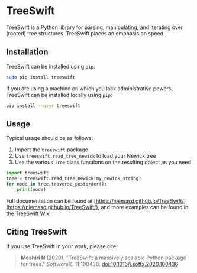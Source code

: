 # TreeSwift
TreeSwift is a Python library for parsing, manipulating, and iterating over (rooted) tree structures. TreeSwift places an emphasis on speed.

## Installation
TreeSwift can be installed using `pip`:

```bash
sudo pip install treeswift
```

If you are using a machine on which you lack administrative powers, TreeSwift can be installed locally using `pip`:

```bash
pip install --user treeswift
```

## Usage
Typical usage should be as follows:

1. Import the `treeswift` package
2. Use `treeswift.read_tree_newick` to load your Newick tree
3. Use the various `Tree` class functions on the resulting object as you need

```python
import treeswift
tree = treeswift.read_tree_newick(my_newick_string)
for node in tree.traverse_postorder():
    print(node)
```

Full documentation can be found at [https://niemasd.github.io/TreeSwift/](https://niemasd.github.io/TreeSwift/), and more examples can be found in the [TreeSwift Wiki](https://github.com/niemasd/TreeSwift/wiki).

## Citing TreeSwift
If you use TreeSwift in your work, please cite:

> **Moshiri N** (2020). "TreeSwift: a massively scalable Python package for trees." *SoftwareX*. 11:100436. [doi:10.1016/j.softx.2020.100436](https://doi.org/10.1016/j.softx.2020.100436)
